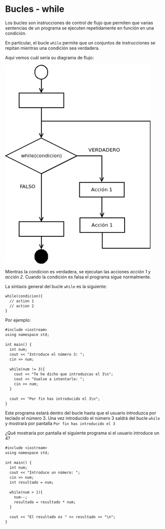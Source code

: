 # Bucles - while

Los bucles son instrucciones de control de flujo que permiten que varias sentencias de un programa se ejecuten repetidamente en función en una condición.

En particular, el bucle `while` permite que un conjuntos de instrucciones se repitan mientras una condición sea verdadera.

Aquí vemos cuál sería su diagrama de flujo:

![MensajeEntradaInt](https://github.com/DanielBraun11/Apuntes-Programacion-CPP/blob/main/fotosCPP/while.png)

Mientras la condicion es verdadera, se ejecutan las acciones _acción 1_ y _acción 2_. Cuando la condición es falsa el programa sigue normalmente.

La sintaxis general del bucle `while` es la siguiente:

```
while(condicion){
  // action 1
  // action 2
}
```

Por ejemplo:

```
#include <iostream>
using namespace std;

int main() {
  int num;
  cout << "Introduce el número 3: ";
  cin >> num;

  while(num != 3){
    cout << "Te he dicho que introduzcas el 3\n";
    cout << "Vuelve a intentarlo: ";
    cin >> num;
  }

  cout << "Por fin has introducido el 3\n";
}
```

Este programa estará dentro del bucle hasta que el usuario introduzca por teclado el número 3. Una vez introducido el número 3 saldrá del bucle `while` y mostrará por pantalla `Por fin has introducido el 3`

¿Qué mostraría por pantalla el siguiente programa si el usuario introduce un 4?

```
#include <iostream>
using namespace std;

int main() {
  int num;
  cout << "Introduce un número: ";
  cin >> num;
  int resultado = num;

  while(num > 1){
    num--;
    resultado = resultado * num;
  }

  cout << "El resultado es " << resultado << "\n";
}
```

